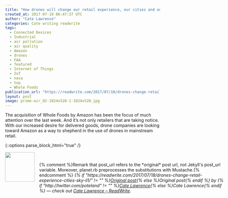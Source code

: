 ```yaml
---
title: "How drones will change our retail experience, our cities and our skies"
created_at: 2017-07-19 06:47:37 UTC
author: "Cate Lawrence"
categories: Cate writing readwrite
tags: 
  - Connected Devices
  - Industrial
  - air pollution
  - air quality
  - Amazon
  - drones
  - FAA
  - featured
  - Internet of Things
  - IoT
  - nasa
  - top
  - Whole Foods
publication_url: "https://readwrite.com/2017/07/18/drones-change-retail-experience-cities-sky-il1/"
layout: post
image: prime-air_02-1024x528-1-1024x528.jpg
---
```

The acquisition of Whole Foods by Amazon has been the focus of much attention over the last week. And it’s not only retailers that are taking notice. With our increased desire for delivered goods, drone companies are looking toward Amazon as a way to shepherd in the use of drones in mainstream retail.


{::options parse_block_html="true" /}
<div class="author">
   <img src="http://www.rss-specifications.com/rss-spec-rss.gif" style="width: 96px; height: 96;">
   <span style="position: absolute; padding: 32px 15px;">{% comment %}Remark that post_url refers to the *original* post url, not Jekyll's post_url variable. Moreover, planet.rb preprocesses the substitutions with Mustache.{% endcomment %}
      <i>{% if "https://readwrite.com/2017/07/18/drones-change-retail-experience-cities-sky-il1/" != "" %}<a href="https://readwrite.com/2017/07/18/drones-change-retail-experience-cities-sky-il1/">Original post</a>{% else %}Original post{% endif %} by {% if "http://twitter.com/poteland" != "" %}<a href="http://twitter.com/poteland">Cate Lawrence</a>{% else %}Cate Lawrence{% endif %} &mdash; check out <a href="https://readwrite.com">Cate Lawrence – ReadWrite</a>.</i>
  </span>
</div>
